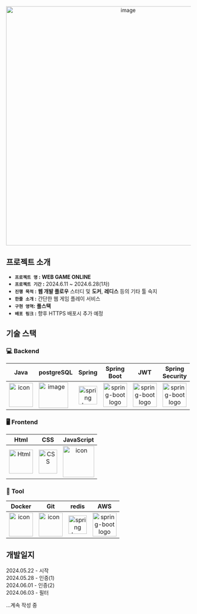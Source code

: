<br />

<p align="center">
  <img src="https://github.com/kimD0ngjun/web_game_online/assets/129869700/9b201c8c-0533-4b90-bed4-5229be8c57b6" alt="image" width="650" align='center' />
</p>

## 프로젝트 소개

- **`프로젝트 명` :** **WEB GAME ONLINE**
- **`프로젝트 기간` :** 2024.6.11 ~ 2024.6.28(1차)
- **`진행 목적` :** **웹 개발 플로우** 스터디 및 **도커**, **레디스** 등의 기타 툴 숙지
- **`한줄 소개` :** 간단한 웹 게임 플레이 서비스
- **`구현 영역`:** **풀스택**
- **`배포 링크` :** 향후 HTTPS 배포시 추가 예정


## 기술 스택

### <span>💻 **Backend** </span>
| Java |                                                                                                         postgreSQL                                                                                                         | Spring | Spring<br>Boot | JWT|Spring<br/>Security |
| :---: |:--------------------------------------------------------------------------------------------------------------------------------------------------------------------------------------------------------------------------:| :---: | :---: | :---: | :---: |
| <div style="display: flex; align-items: flex-start;"><img src="https://techstack-generator.vercel.app/java-icon.svg" alt="icon" width="65" height="65" /></div> | <div style="display: flex; align-items: flex-start;"><img src="https://github.com/kimD0ngjun/kimD0ngjun/assets/129869700/492ac731-e1ff-440b-9b97-6f7b39d1d5ae" alt="image" width="80" height="70" align='center' /> </div> | <img alt="spring logo" src="https://www.vectorlogo.zone/logos/springio/springio-icon.svg" height="50" width="50" > | <img alt="spring-boot logo" src="https://t1.daumcdn.net/cfile/tistory/27034D4F58E660F616" width="65" height="65" > | <img alt="spring-boot logo" src="https://play-lh.googleusercontent.com/3C-hB-KWoyWzZjUnRsXUPu-bqB3HUHARMLjUe9OmPoHa6dQdtJNW30VrvwQ1m7Pln3A" width="65" height="65" >| <img alt="spring-boot logo" src="https://blog.kakaocdn.net/dn/dIQDQP/btqZ09ESd8T/0ibqtotW52OaJS8HznXDQK/img.png" width="65" height="65" > | 

### <span> 🖥 **Frontend** </span>
| Html | CSS |                                                                          JavaScript                                                                           | 
| :---: | :---: |:-------------------------------------------------------------------------------------------------------------------------------------------------------------:| 
| <img alt="Html" src ="https://upload.wikimedia.org/wikipedia/commons/6/61/HTML5_logo_and_wordmark.svg" width="65" height="65" /> | <div style="display: flex; align-items: flex-start;"><img src="https://user-images.githubusercontent.com/111227745/210204643-4c3d065c-59ec-481d-ac13-cea795730835.png" alt="CSS" width="50" height="65" /></div> | <div style="display: flex; align-items: flex-start;"><img src="https://techstack-generator.vercel.app/js-icon.svg" alt="icon" width="85" height="85" /></div> |

### <span> 🔧 **Tool** </span>
|                                                                              Docker                                                                               |                                                                                Git                                                                                 |                                                   redis                                                    |                                                        AWS                                                         |
|:-----------------------------------------------------------------------------------------------------------------------------------------------------------------:|:------------------------------------------------------------------------------------------------------------------------------------------------------------------:|:----------------------------------------------------------------------------------------------------------:|:------------------------------------------------------------------------------------------------------------------:|
| <div style="display: flex; align-items: flex-start;"><img src="https://techstack-generator.vercel.app/docker-icon.svg" alt="icon" width="65" height="65" /></div> | <div style="display: flex; align-items: flex-start;"><img src="https://techstack-generator.vercel.app/github-icon.svg" alt="icon" width="65" height="65" /> </div> | <img alt="spring logo" src="https://github.com/kimD0ngjun/web_game_online/assets/129869700/65ee1692-682a-428e-8328-9eef51399dca" height="50" width="50" > |<img alt="spring-boot logo" src="https://techstack-generator.vercel.app/aws-icon.svg" width="65" height="65" > | 

## 개발일지


<a src="https://velog.io/@kim00ngjun_0112/%EA%B0%9C%EB%B0%9C%EC%9D%BC%EC%A7%80-%EC%8B%9C%EC%9E%91-2024.5.22" target="_blank">2024.05.22 - 시작</a><br/>
<a src="https://velog.io/@kim00ngjun_0112/%EA%B0%9C%EB%B0%9C%EC%9D%BC%EC%A7%80-%EC%8B%9C%EC%9E%91-2024.5.28" target="_blank">2024.05.28 - 인증(1)</a><br/>
<a src="https://velog.io/@kim00ngjun_0112/%EA%B0%9C%EB%B0%9C%EC%9D%BC%EC%A7%80-%EC%9D%B8%EC%A6%9D2-2024.6.1" target="_blank">2024.06.01 - 인증(2)</a><br/>
<a src="https://velog.io/@kim00ngjun_0112/%EA%B0%9C%EB%B0%9C%EC%9D%BC%EC%A7%80-%ED%95%84%ED%84%B0-2024.6.3" target="_blank">2024.06.03 - 필터</a><br/>

...계속 작성 중
